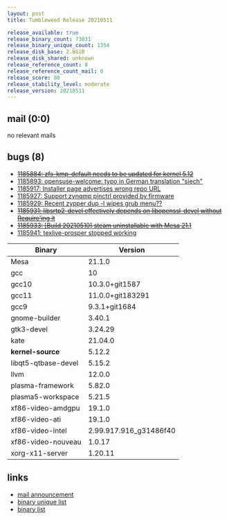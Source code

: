 ```yaml
---
layout: post
title: Tumbleweed Release 20210511

release_available: true
release_binary_count: 73031
release_binary_unique_count: 1354
release_disk_base: 2.8GiB
release_disk_shared: unknown
release_reference_count: 8
release_reference_count_mail: 0
release_score: 80
release_stability_level: moderate
release_version: 20210511
---
```


## mail (0:0)

no relevant mails

## bugs (8)

<!--more-->

- ~~[1185884: zfs-kmp-default needs to be updated for kernel 5.12](https://bugzilla.opensuse.org/show_bug.cgi?id=1185884)~~
- [1185893: opensuse-welcome: typo in German translation "siech"](https://bugzilla.opensuse.org/show_bug.cgi?id=1185893)
- [1185917: Installer page advertises wrong repo URL](https://bugzilla.opensuse.org/show_bug.cgi?id=1185917)
- [1185927: Support zynqmp pinctrl provided by firmware](https://bugzilla.opensuse.org/show_bug.cgi?id=1185927)
- [1185929: Recent zypper dup -l wipes grub menu??](https://bugzilla.opensuse.org/show_bug.cgi?id=1185929)
- ~~[1185931: libsrtp2-devel effectively depends on libopenssl-devel without Require'ing it](https://bugzilla.opensuse.org/show_bug.cgi?id=1185931)~~
- ~~[1185933: \[Build 20210510\] steam uninstallable with Mesa 21.1](https://bugzilla.opensuse.org/show_bug.cgi?id=1185933)~~
- [1185941: texlive-prosper stopped working](https://bugzilla.opensuse.org/show_bug.cgi?id=1185941)

Binary | Version
--- | ---
Mesa | 21.1.0
gcc | 10
gcc10 | 10.3.0+git1587
gcc11 | 11.0.0+git183291
gcc9 | 9.3.1+git1684
gnome-builder | 3.40.1
gtk3-devel | 3.24.29
kate | 21.04.0
**kernel-source** | 5.12.2
libqt5-qtbase-devel | 5.15.2
llvm | 12.0.0
plasma-framework | 5.82.0
plasma5-workspace | 5.21.5
xf86-video-amdgpu | 19.1.0
xf86-video-ati | 19.1.0
xf86-video-intel | 2.99.917.916_g31486f40
xf86-video-nouveau | 1.0.17
xorg-x11-server | 1.20.11

## links

- [mail announcement](https://github.com/boombatower/tumbleweed-review/issues/10)
- [binary unique list](http://download.opensuse.org/history/20210511/rpm.unique.list)
- [binary list](http://download.opensuse.org/history/20210511/rpm.list)
